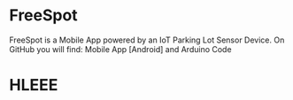 #   FreeSpot
FreeSpot is a Mobile App powered by an IoT Parking Lot Sensor Device.
On GitHub you will find: Mobile App [Android] and Arduino Code

<h1>HLEEE<h1>
